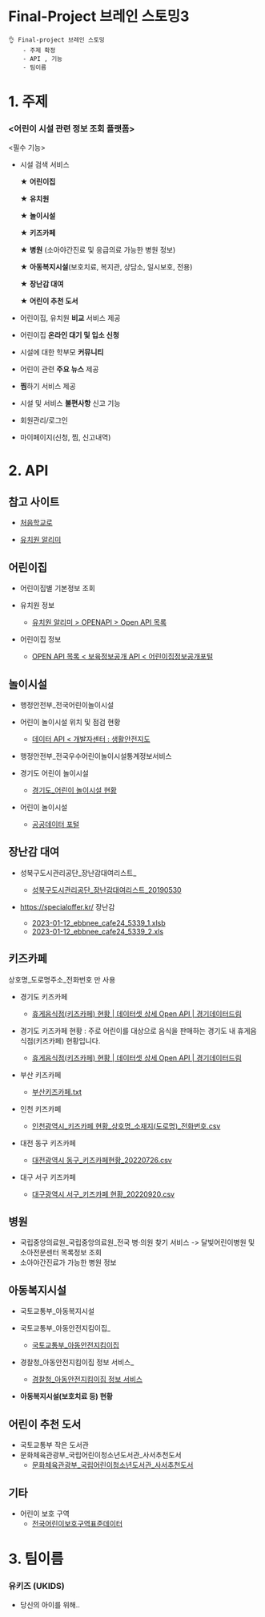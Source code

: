 # Final-Project 브레인 스토밍3

~~~
👌 Final-project 브레인 스토밍
	- 주제 확정
	- API , 기능
	- 팀이름
~~~



# 1. 주제

### <어린이 시설 관련 정보 조회 플랫폼>

<필수 기능>

- 시설 검색 서비스 

  ★ **어린이집**

  ★ **유치원** 

  ★ **놀이시설** 

  ★ **키즈카페** 

  ★ **병원** (소아야간진료 및 응급의료 가능한 병원 정보) 

  ★ **아동복지시설**(보호치료, 복지관, 상담소, 일시보호, 전용)

  ★ **장난감 대여** 

  ★ **어린이 추천 도서**

- 어린이집, 유치원 **비교** 서비스 제공

- 어린이집 **온라인 대기 및 입소 신청**

- 시설에 대한 학부모 **커뮤니티**

- 어린이 관련 **주요 뉴스** 제공

- **찜**하기 서비스 제공

- 시설 및 서비스 **불편사항** 신고 기능

- 회원관리/로그인

- 마이페이지(신청, 찜, 신고내역)

# 2. API



## 참고 사이트

- [처음학교로](https://www.go-firstschool.go.kr/PAMS_SS/selectHm10mGridList.do)

- [유치원 알리미](https://e-childschoolinfo.moe.go.kr/)



## 어린이집

- 어린이집별 기본정보 조회
- 유치원 정보
  -  [유치원 알리미 > OPENAPI > Open API 목록](https://e-childschoolinfo.moe.go.kr/openApi/openApiList.do)

- 어린이집 정보
  - [OPEN API 목록 < 보육정보공개 API < 어린이집정보공개포털](http://info.childcare.go.kr/info/oais/openapi/OpenApiSlL.jsp)



## 놀이시설

- 행정안전부_전국어린이놀이시설
- 어린이 놀이시설 위치 및 점검 현황
  - [데이터 API < 개발자센터 : 생활안전지도](https://www.safemap.go.kr/dvct/data/selectDataAPIDetail.do?dataApiId=107#)

- 행정안전부_전국우수어린이놀이시설통계정보서비스
- 경기도 어린이 놀이시설
  - [경기도_어린이 놀이시설 현황](https://www.data.go.kr/data/15058732/openapi.do)

- 어린이 놀이시설
  - [공공데이터 포털](https://www.data.go.kr/tcs/dss/selectDataSetList.do?dType=TOTAL&keyword=어린이+놀이시설&detailKeyword=&publicDataPk=&recmSe=&detailText=&relatedKeyword=&commaNotInData=&commaAndData=&commaOrData=&must_not=&tabId=&dataSetCoreTf=&coreDataNm=&sort=&relRadio=&orgFullName=&orgFilter=&org=&orgSearch=&currentPage=1&perPage=10&brm=&instt=&svcType=&kwrdArray=&extsn=&coreDataNmArray=&pblonsipScopeCode=)



## 장난감 대여

- 성북구도시관리공단_장난감대여리스트_
  - [성북구도시관리공단_장난감대여리스트_20190530](https://www.data.go.kr/data/15044149/fileData.do#tab-layer-openapi)

- https://specialoffer.kr/ 장난감
  - [2023-01-12_ebbnee_cafe24_5339_1.xlsb](ukids/project/2023-01-12_ebbnee_cafe24_5339_1.xlsb)
  - [2023-01-12_ebbnee_cafe24_5339_2.xls](ukids/project/2023-01-12_ebbnee_cafe24_5339_2.xls)



## 키즈카페

상호명_도로명주소_전화번호 만 사용

- 경기도 키즈카페
  - [휴게음식점(키즈카페) 현황 | 데이터셋 상세 Open API | 경기데이터드림](https://data.gg.go.kr/portal/data/service/selectServicePage.do?page=1&rows=10&sortColumn=&sortDirection=&infId=7CGU0B5LDQGDQL4CS1CV14632307&infSeq=3&order=&loc=&searchWord=주로+어린이를+대상으로+음식을+판매하는+업소)

- 경기도 키즈카페 현황 : 주로 어린이를 대상으로 음식을 판매하는 경기도 내 휴게음식점(키즈카페) 현황입니다.
  - [휴게음식점(키즈카페) 현황 | 데이터셋 상세 Open API | 경기데이터드림](https://data.gg.go.kr/portal/data/service/selectServicePage.do?page=1&rows=10&sortColumn=&sortDirection=&infId=7CGU0B5LDQGDQL4CS1CV14632307&infSeq=3&order=&loc=&searchWord=주로+어린이를+대상으로+음식을+판매하는+업소)

- 부산 키즈카페
  - [부산키즈카페.txt](https://s3-us-west-2.amazonaws.com/secure.notion-static.com/c990f682-34e3-4ecd-903a-01c66c9cd5bd/부산키즈카페.txt)

- 인천 키즈카페
  - [인천광역시_키즈카페 현황_상호명_소재지(도로명)_전화번호.csv](https://s3-us-west-2.amazonaws.com/secure.notion-static.com/820e1180-4ea0-49df-a561-5bddaecec9a3/인천광역시_키즈카페_현황_상호명_소재지(도로명)_전화번호.csv)
- 대전 동구 키즈카페
  - [대전광역시 동구_키즈카페현황_20220726.csv](https://s3-us-west-2.amazonaws.com/secure.notion-static.com/2926c619-0b75-4318-a9af-71d09f13ce4a/대전광역시_동구_키즈카페현황_20220726.csv)
- 대구 서구 키즈카페
  - [대구광역시 서구_키즈카페 현황_20220920.csv](https://s3-us-west-2.amazonaws.com/secure.notion-static.com/6b83ec24-38fb-4b93-be2b-d5addd1478b0/대구광역시_서구_키즈카페_현황_20220920.csv)



## 병원

- 국립중앙의료원_국립중앙의료원_전국 병·의원 찾기 서비스 ->  달빛어린이병원 및 소아전문센터 목록정보 조회
- 소아야간진료가 가능한 병원 정보



## 아동복지시설

- 국토교통부_아동복지시설
- 국토교통부_아동안전지킴이집_
  - [국토교통부_아동안전지킴이집](https://www.data.go.kr/data/15057866/openapi.do)

- 경찰청_아동안전지킴이집 정보 서비스_
  - [경찰청_아동안전지킴이집 정보 서비스](https://www.data.go.kr/data/3052084/openapi.do)

- **아동복지시설(보호치료 등) 현황**



## 어린이 추천 도서

- 국토교통부 작은 도서관
- 문화체육관광부_국립어린이청소년도서관_사서추천도서
  - [문화체육관광부_국립어린이청소년도서관_사서추천도서](https://www.data.go.kr/data/15104976/openapi.do?recommendDataYn=Y)



## 기타

- 어린이 보호 구역
  - [전국어린이보호구역표준데이터](https://www.data.go.kr/data/15012891/standard.do)



# 3. 팀이름

### 유키즈 (UKIDS)

- 당신의 아이를 위해..
